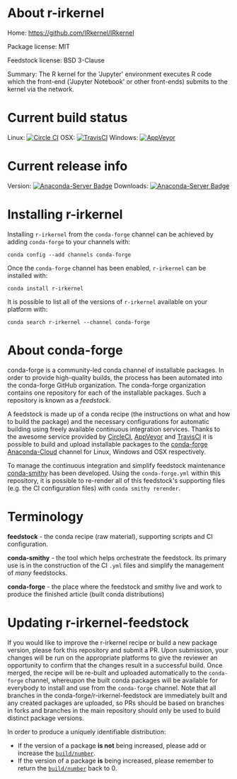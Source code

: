 About r-irkernel
================

Home: https://github.com/IRkernel/IRkernel

Package license: MIT

Feedstock license: BSD 3-Clause

Summary: The R kernel for the 'Jupyter' environment executes R code which the front-end ('Jupyter Notebook' or other front-ends) submits to the kernel via the network.



Current build status
====================

Linux: [![Circle CI](https://circleci.com/gh/conda-forge/r-irkernel-feedstock.svg?style=shield)](https://circleci.com/gh/conda-forge/r-irkernel-feedstock)
OSX: [![TravisCI](https://travis-ci.org/conda-forge/r-irkernel-feedstock.svg?branch=master)](https://travis-ci.org/conda-forge/r-irkernel-feedstock)
Windows: [![AppVeyor](https://ci.appveyor.com/api/projects/status/github/conda-forge/r-irkernel-feedstock?svg=True)](https://ci.appveyor.com/project/conda-forge/r-irkernel-feedstock/branch/master)

Current release info
====================
Version: [![Anaconda-Server Badge](https://anaconda.org/conda-forge/r-irkernel/badges/version.svg)](https://anaconda.org/conda-forge/r-irkernel)
Downloads: [![Anaconda-Server Badge](https://anaconda.org/conda-forge/r-irkernel/badges/downloads.svg)](https://anaconda.org/conda-forge/r-irkernel)

Installing r-irkernel
=====================

Installing `r-irkernel` from the `conda-forge` channel can be achieved by adding `conda-forge` to your channels with:

```
conda config --add channels conda-forge
```

Once the `conda-forge` channel has been enabled, `r-irkernel` can be installed with:

```
conda install r-irkernel
```

It is possible to list all of the versions of `r-irkernel` available on your platform with:

```
conda search r-irkernel --channel conda-forge
```


About conda-forge
=================

conda-forge is a community-led conda channel of installable packages.
In order to provide high-quality builds, the process has been automated into the
conda-forge GitHub organization. The conda-forge organization contains one repository
for each of the installable packages. Such a repository is known as a *feedstock*.

A feedstock is made up of a conda recipe (the instructions on what and how to build
the package) and the necessary configurations for automatic building using freely
available continuous integration services. Thanks to the awesome service provided by
[CircleCI](https://circleci.com/), [AppVeyor](http://www.appveyor.com/)
and [TravisCI](https://travis-ci.org/) it is possible to build and upload installable
packages to the [conda-forge](https://anaconda.org/conda-forge)
[Anaconda-Cloud](http://docs.anaconda.org/) channel for Linux, Windows and OSX respectively.

To manage the continuous integration and simplify feedstock maintenance
[conda-smithy](http://github.com/conda-forge/conda-smithy) has been developed.
Using the ``conda-forge.yml`` within this repository, it is possible to re-render all of
this feedstock's supporting files (e.g. the CI configuration files) with ``conda smithy rerender``.


Terminology
===========

**feedstock** - the conda recipe (raw material), supporting scripts and CI configuration.

**conda-smithy** - the tool which helps orchestrate the feedstock.
                   Its primary use is in the construction of the CI ``.yml`` files
                   and simplify the management of *many* feedstocks.

**conda-forge** - the place where the feedstock and smithy live and work to
                  produce the finished article (built conda distributions)


Updating r-irkernel-feedstock
=============================

If you would like to improve the r-irkernel recipe or build a new
package version, please fork this repository and submit a PR. Upon submission,
your changes will be run on the appropriate platforms to give the reviewer an
opportunity to confirm that the changes result in a successful build. Once
merged, the recipe will be re-built and uploaded automatically to the
`conda-forge` channel, whereupon the built conda packages will be available for
everybody to install and use from the `conda-forge` channel.
Note that all branches in the conda-forge/r-irkernel-feedstock are
immediately built and any created packages are uploaded, so PRs should be based
on branches in forks and branches in the main repository should only be used to
build distinct package versions.

In order to produce a uniquely identifiable distribution:
 * If the version of a package **is not** being increased, please add or increase
   the [``build/number``](http://conda.pydata.org/docs/building/meta-yaml.html#build-number-and-string).
 * If the version of a package **is** being increased, please remember to return
   the [``build/number``](http://conda.pydata.org/docs/building/meta-yaml.html#build-number-and-string)
   back to 0.
